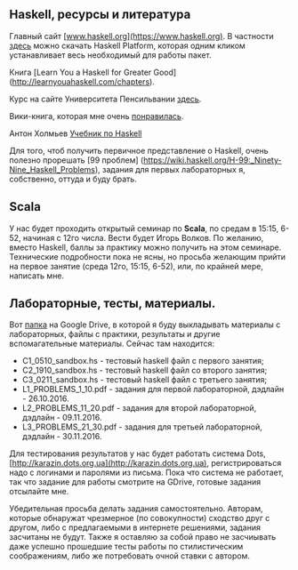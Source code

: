 ## Haskell, ресурсы и литература
Главный сайт [www.haskell.org](https://www.haskell.org). В частности [здесь](https://www.haskell.org/platform/windows.html) можно скачать Haskell Platform, которая одним кликом устанавливает весь необходимый для работы пакет.

Книга [Learn You a Haskell for Greater Good] (http://learnyouahaskell.com/chapters).

Курс на сайте Университета Пенсильвании [здесь](http://www.cis.upenn.edu/~cis194/).

Вики-книга, которая мне очень [понравилась](https://en.wikibooks.org/wiki/Haskell). 

Антон Холмьев [Учебник по Haskell](https://anton-k.github.io/ru-haskell-book/book/home.html)

Для того, чтоб получить первичное представление о Haskell, очень полезно прорешать [99 проблем] (https://wiki.haskell.org/H-99:_Ninety-Nine_Haskell_Problems), задания для первых лабораторных я, собственно, оттуда и буду брать.

## Scala

У нас будет проходить открытый семинар по **Scala**, по средам в 15:15, 6-52, начиная с 12го числа. Вести будет Игорь Волков. По желанию, вместо Haskell, баллы за практику можно получить на этом семинаре. Технические подробности пока не ясны, но просьба желающим прийти на первое занятие (среда 12го, 15:15, 6-52), или, по крайней мере, написать мне.  

## Лабораторные, тесты, материалы.

Вот  [папка](https://drive.google.com/open?id=0BxXr-5OwM1J0RTBqZUpxa0ozeEE) на Google Drive, в которой я буду выкладывать материалы с лабораторных, файлы с практики, результаты и другие вспомагательные материалы. Сейчас там находится:
- C1_0510_sandbox.hs    - тестовый haskell файл с первого занятия;
- C2_1910_sandbox.hs    - тестовый haskell файл со второго занятия;
- C3_0211_sandbox.hs    - тестовый haskell файл с третьего занятия;
- L1_PROBLEMS_1_10.pdf  - задания для первой лабораторной, дэдлайн - 26.10.2016. 
- L2_PROBLEMS_11_20.pdf  - задания для второй лабораторной, дэдлайн - 09.11.2016. 
- L3_PROBLEMS_21_30.pdf  - задания для третьей лабораторной, дэдлайн - 30.11.2016. 

Для тестирования результатов у нас будет работать система Dots, [http://karazin.dots.org.ua](http://karazin.dots.org.ua), регистрироваться надо с логинами и паролями из письма. Пока что система не работает, так что задание для работы смотрите на GDrive, готовые задания отсылайте мне.

Убедительная просьба делать задания самостоятельно. Авторам, которые обнаружат чрезмерное (по совокупности) сходство друг с другом, либо с предлагаемыми в интернете решениями, задания засчитаны не будут. Также я оставляю за собой право не засчиывать даже успешно прошедшие тесты работы по стилистическим соображениям, либо же потребовать очной ставки с автором.





